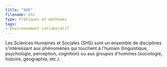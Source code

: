 ```yaml
---
title: "SHS"
filename: shs
type: Pratiques et méthodes
tags:
- Environnement collaboratif
---
```


Les Sciences Humaines et Sociales (SHS) sont un ensemble de disciplines s'intéressant aux phénomènes qui touchent à l'humain (linguistique, psychologie, perception, cognition) ou aux groupes d'hommes (sociologie, histoire, géographie, etc.).

